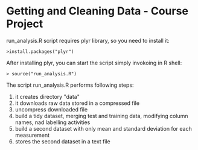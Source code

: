 # Getting and Cleaning Data - Course Project
run_analysis.R script requires plyr library, so you need to install it:

`>install.packages("plyr")`

After installing plyr, you can start the script simply invokoing in R shell:

`> source("run_analysis.R")`

The script run_analysis.R performs following steps:
1. it creates directory "data"
2. it downloads raw data stored in a compressed file
3. uncompress downloaded file
4. build a tidy dataset, merging test and training data, modifying column names, nad labelling activities
5. build a second dataset with only mean and standard deviation for each measurement
6. stores the second dataset in a text file
